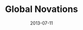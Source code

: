 ---
date: 2013-07-11
title: Global Novations
categories: partners
logo: Global_Novations_logo.jpg
www: http://www.globalnovations.com/‎
---